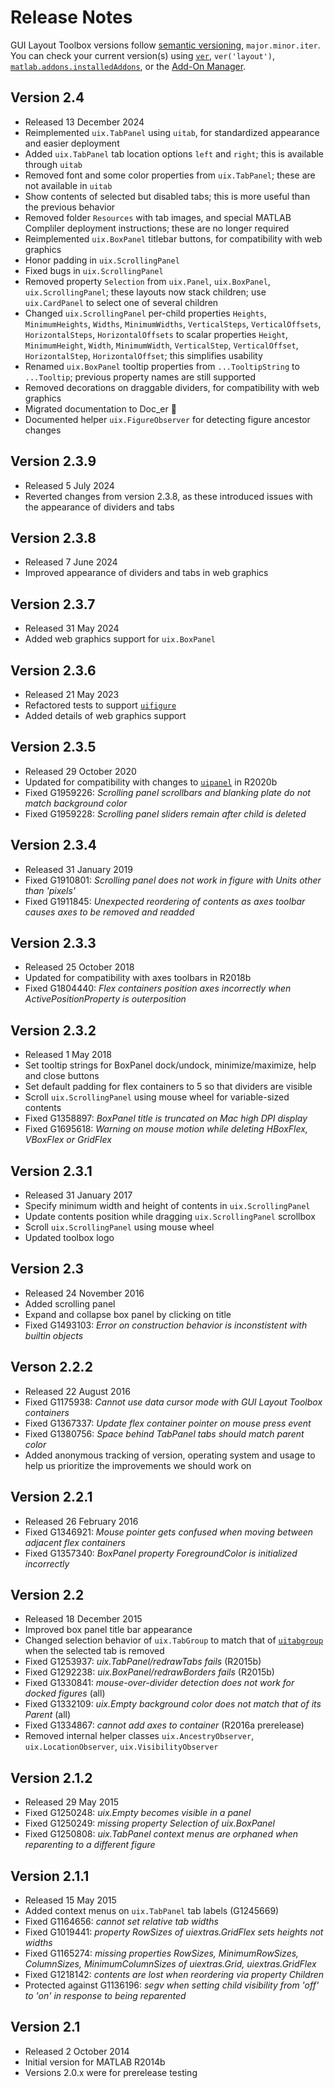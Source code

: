 # Release Notes

GUI Layout Toolbox versions follow [semantic versioning](https://semver.org/), `major.minor.iter`.  You can check your current version(s) using [`ver`](https://www.mathworks.com/help/matlab/ref/ver.html), `ver('layout')`, [`matlab.addons.installedAddons`](https://www.mathworks.com/help/matlab/ref/matlab.addons.installedaddons.html), or the [Add-On Manager](https://uk.mathworks.com/help/matlab/matlab_env/get-add-ons.html).

## Version 2.4

- Released 13 December 2024
- Reimplemented `uix.TabPanel` using `uitab`, for standardized appearance and easier deployment
- Added `uix.TabPanel` tab location options `left` and `right`; this is available through `uitab`
- Removed font and some color properties from `uix.TabPanel`; these are not available in `uitab`
- Show contents of selected but disabled tabs; this is more useful than the previous behavior
- Removed folder `Resources` with tab images, and special MATLAB Compliler deployment instructions; these are no longer required
- Reimplemented `uix.BoxPanel` titlebar buttons, for compatibility with web graphics
- Honor padding in `uix.ScrollingPanel`
- Fixed bugs in `uix.ScrollingPanel`
- Removed property `Selection` from `uix.Panel`, `uix.BoxPanel`, `uix.ScrollingPanel`; these layouts now stack children; use `uix.CardPanel` to select one of several children
- Changed `uix.ScrollingPanel` per-child properties `Heights`, `MinimumHeights`, `Widths`, `MinimumWidths`, `VerticalSteps`, `VerticalOffsets`, `HorizontalSteps`, `HorizontalOffsets` to scalar properties `Height`, `MinimumHeight`, `Width`, `MinimumWidth`, `VerticalStep`, `VerticalOffset`, `HorizontalStep`, `HorizontalOffset`; this simplifies usability
- Renamed `uix.BoxPanel` tooltip properties from `...TooltipString` to `...Tooltip`; previous property names are still supported
- Removed decorations on draggable dividers, for compatibility with web graphics
- Migrated documentation to Doc_er :hatching_chick:
- Documented helper `uix.FigureObserver` for detecting figure ancestor changes

## Version 2.3.9
- Released 5 July 2024
- Reverted changes from version 2.3.8, as these introduced issues with the appearance of dividers and tabs

## Version 2.3.8
-  Released 7 June 2024
-  Improved appearance of dividers and tabs in web graphics

## Version 2.3.7
-  Released 31 May 2024
-  Added web graphics support for `uix.BoxPanel`

## Version 2.3.6
-  Released 21 May 2023 
-  Refactored tests to support [`uifigure`](https://www.mathworks.com/help/matlab/ref/uifigure.html)
-  Added details of web graphics support

## Version 2.3.5
-  Released 29 October 2020
-  Updated for compatibility with changes to [`uipanel`](https://www.mathworks.com/help/matlab/ref/uipanel.html) in R2020b
-  Fixed G1959226: *Scrolling panel scrollbars and blanking plate do not match background color*
-  Fixed G1959228: *Scrolling panel sliders remain after child is deleted*

## Version 2.3.4
-  Released 31 January 2019
-  Fixed G1910801: *Scrolling panel does not work in figure with Units other than 'pixels'*
-  Fixed G1911845: *Unexpected reordering of contents as axes toolbar causes axes to be removed and readded*

## Version 2.3.3
-  Released 25 October 2018
-  Updated for compatibility with axes toolbars in R2018b
-  Fixed G1804440: *Flex containers position axes incorrectly when ActivePositionProperty is outerposition*

## Version 2.3.2
-  Released 1 May 2018
-  Set tooltip strings for BoxPanel dock/undock, minimize/maximize, help and close buttons
-  Set default padding for flex containers to 5 so that dividers are visible
-  Scroll `uix.ScrollingPanel` using mouse wheel for variable\-sized contents
-  Fixed G1358897: *BoxPanel title is truncated on Mac high DPI display*
-  Fixed G1695618: *Warning on mouse motion while deleting HBoxFlex, VBoxFlex or GridFlex*

## Version 2.3.1
-  Released 31 January 2017
-  Specify minimum width and height of contents in `uix.ScrollingPanel`
-  Update contents position while dragging `uix.ScrollingPanel` scrollbox
-  Scroll `uix.ScrollingPanel` using mouse wheel
-  Updated toolbox logo

## Version 2.3
-  Released 24 November 2016
-  Added scrolling panel
-  Expand and collapse box panel by clicking on title
-  Fixed G1493103: *Error on construction behavior is inconstistent with builtin objects*

## Verson 2.2.2
-  Released 22 August 2016
-  Fixed G1175938: *Cannot use data cursor mode with GUI Layout Toolbox containers*
-  Fixed G1367337: *Update flex container pointer on mouse press event*
-  Fixed G1380756: *Space behind TabPanel tabs should match parent color*
-  Added anonymous tracking of version, operating system and usage to help us prioritize the improvements we should work on

## Version 2.2.1
-  Released 26 February 2016
-  Fixed G1346921: *Mouse pointer gets confused when moving between adjacent flex containers*
-  Fixed G1357340: *BoxPanel property ForegroundColor is initialized incorrectly*

## Version 2.2
-  Released 18 December 2015
-  Improved box panel title bar appearance
-  Changed selection behavior of `uix.TabGroup` to match that of [`uitabgroup`](https://www.mathworks.com/help/matlab/ref/uitabgroup.html) when the selected tab is removed 
-  Fixed G1253937:  *uix.TabPanel/redrawTabs fails* (R2015b)
-  Fixed G1292238: *uix.BoxPanel/redrawBorders fails* (R2015b)
-  Fixed G1330841: *mouse\-over\-divider detection does not work for docked figures* (all)
-  Fixed G1332109: *uix.Empty background color does not match that of its Parent* (all)
-  Fixed G1334867:  *cannot add axes to container* (R2016a prerelease)
-  Removed internal helper classes `uix.AncestryObserver`, `uix.LocationObserver`, `uix.VisibilityObserver`

## Version 2.1.2
-  Released 29 May 2015
-  Fixed G1250248: *uix.Empty becomes visible in a panel*
-  Fixed G1250249: *missing property Selection of uix.BoxPanel*
-  Fixed G1250808: *uix.TabPanel context menus are orphaned when reparenting to a different figure*

## Version 2.1.1
-  Released 15 May 2015
-  Added context menus on `uix.TabPanel` tab labels (G1245669)
-  Fixed G1164656: *cannot set relative tab widths*
-  Fixed G1019441: *property RowSizes of uiextras.GridFlex sets heights not widths*
-  Fixed G1165274: *missing properties RowSizes, MinimumRowSizes, ColumnSizes, MinimumColumnSizes of uiextras.Grid, uiextras.GridFlex*
-  Fixed G1218142: *contents are lost when reordering via property Children*
-  Protected against G1136196: *segv when setting child visibility from 'off' to 'on' in response to being reparented*

## Version 2.1
-  Released 2 October 2014
-  Initial version for MATLAB R2014b
-  Versions 2.0.x were for prerelease testing
